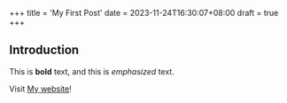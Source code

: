 +++
title = 'My First Post'
date = 2023-11-24T16:30:07+08:00
draft = true
+++
## Introduction

This is **bold** text, and this is *emphasized* text.

Visit [My website](https://gohugo.io)!
